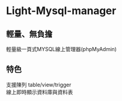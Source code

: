 # Light-Mysql-manager
## 輕量、無負擔
輕量級一頁式MYSQL線上管理器(phpMyAdmin)

## 特色
支援陳列 table/view/trigger  
線上即時顯示資料庫與資料表
